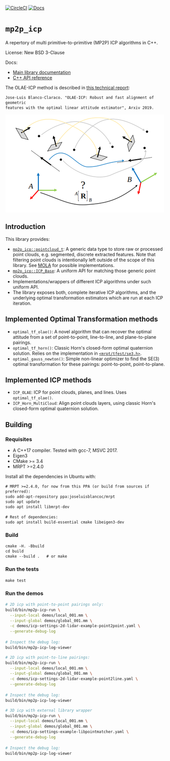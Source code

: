 [![CircleCI](https://img.shields.io/circleci/build/gh/MOLAorg/mp2p_icp/master.svg)](https://circleci.com/gh/MOLAorg/mp2p_icp) [![Docs](https://img.shields.io/badge/docs-latest-brightgreen.svg)](https://docs.mola-slam.org/latest/module-mp2p-icp.html)


# `mp2p_icp`
A repertory of multi primitive-to-primitive (MP2P) ICP algorithms in C++. 

License: New BSD 3-Clause

Docs:
- [Main library documentation](https://docs.mola-slam.org/latest/module-mp2p-icp.html)
- [C++ API reference](https://docs.mola-slam.org/latest/group_mp2p_icp_grp.html)

The OLAE-ICP method is described in [this technical report](https://arxiv.org/abs/1906.10783):

```
Jose-Luis Blanco-Claraco. "OLAE-ICP: Robust and fast alignment of geometric
features with the optimal linear attitude estimator", Arxiv 2019.
```

![mp2p_pairings](docs/mp2p_pairings.png)

## Introduction

This library provides:
 * [`mp2p_icp::pointcloud_t`](https://docs.mola-slam.org/latest/): A generic
   data type to store raw or processed point clouds, e.g. segmented, discrete
   extracted features. Note that filtering point clouds is intentionally left
   outside of the scope of this library.
   See [MOLA](https://github.com/MOLAorg/mola) for possible implementations.
 * [`mp2p_icp::ICP_Base`](https://docs.mola-slam.org/latest/): A uniform API
   for matching those generic point clouds.
 * Implementations/wrappers of different ICP algorithms under such uniform API.
 * The library exposes both, complete iterative ICP algorithms, and the
 underlying optimal transformation estimators which are run at each ICP iteration.

## Implemented Optimal Transformation methods
 * `optimal_tf_olae()`: A novel algorithm that can recover the optimal attitude from a set
    of point-to-point, line-to-line, and plane-to-plane pairings.
 * `optimal_tf_horn()`: Classic Horn's closed-form optimal quaternion solution.
    Relies on the implementation in [`<mrpt/tfest/se3.h>`](http://mrpt.ual.es/reference/devel/group__mrpt__tfest__grp.html).
 * `optimal_gauss_newton()`: Simple non-linear optimizer to find the SE(3)
    optimal transformation for these pairings: point-to-point, point-to-plane.

## Implemented ICP methods

 * `ICP_OLAE`: ICP for point clouds, planes, and lines. Uses `optimal_tf_olae()`.
 * `ICP_Horn_MultiCloud`: Align point clouds layers, using classic Horn's
    closed-form optimal quaternion solution.

## Building

### Requisites
 * A C++17 compiler. Tested with gcc-7, MSVC 2017.
 * Eigen3
 * CMake >= 3.4
 * MRPT >=2.4.0

Install all the dependencies in Ubuntu with:

```
# MRPT >=2.4.0, for now from this PPA (or build from sources if preferred):
sudo add-apt-repository ppa:joseluisblancoc/mrpt
sudo apt update
sudo apt install libmrpt-dev

# Rest of dependencies:
sudo apt install build-essential cmake libeigen3-dev
```

### Build

```
cmake -H. -Bbuild
cd build
cmake --build .   # or make
```

### Run the tests

```
make test
```

### Run the demos

```bash
# 2D icp with point-to-point pairings only:
build/bin/mp2p-icp-run \
  --input-local demos/local_001.mm \
  --input-global demos/global_001.mm \
  -c demos/icp-settings-2d-lidar-example-point2point.yaml \
  --generate-debug-log

# Inspect the debug log:
build/bin/mp2p-icp-log-viewer
```

```bash
# 2D icp with point-to-line pairings:
build/bin/mp2p-icp-run \
  --input-local demos/local_001.mm \
  --input-global demos/global_001.mm \
  -c demos/icp-settings-2d-lidar-example-point2line.yaml \
  --generate-debug-log

# Inspect the debug log:
build/bin/mp2p-icp-log-viewer
```


```bash
# 3D icp with external library wrapper
build/bin/mp2p-icp-run \
  --input-local demos/local_001.mm \
  --input-global demos/global_001.mm \
  -c demos/icp-settings-example-libpointmatcher.yaml \
  --generate-debug-log

# Inspect the debug log:
build/bin/mp2p-icp-log-viewer
```

